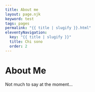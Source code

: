 ```yaml
---
title: About me
layout: page.njk
keyword: test
tags: pages
permalink: "{{ title | slugify }}.html"
eleventyNavigation:
  key: "{{ title | slugify }}"
  title: Chi sono
  order: 2
---
```


# About Me

Not much to say at the moment...